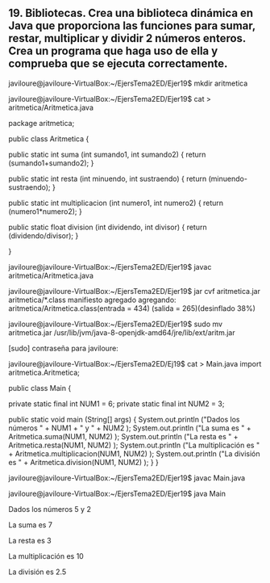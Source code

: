 ## 19. Bibliotecas. Crea una biblioteca dinámica en Java que proporciona las funciones para sumar, restar, multiplicar y dividir 2 números enteros. Crea un programa que haga uso de ella y comprueba que se ejecuta correctamente.

javiloure@javiloure-VirtualBox:~/EjersTema2ED/Ejer19$ mkdir aritmetica

javiloure@javiloure-VirtualBox:~/EjersTema2ED/Ejer19$ cat > aritmetica/Aritmetica.java

package aritmetica;

public class Aritmetica {

public static int suma (int sumando1, int sumando2) { return (sumando1+sumando2); }

public static int resta (int minuendo, int sustraendo) { return (minuendo-sustraendo); }

public static int multiplicacion (int numero1, int numero2) { return (numero1*numero2); }

public static float division (int dividendo, int divisor) { return (dividendo/divisor); }

}

javiloure@javiloure-VirtualBox:~/EjersTema2ED/Ejer19$ javac aritmetica/Aritmetica.java

javiloure@javiloure-VirtualBox:~/EjersTema2ED/Ejer19$ jar cvf aritmetica.jar aritmetica/*.class manifiesto agregado agregando: aritmetica/Aritmetica.class(entrada = 434) (salida = 265)(desinflado 38%)

javiloure@javiloure-VirtualBox:~/EjersTema2ED/Ejer19$ sudo mv aritmetica.jar /usr/lib/jvm/java-8-openjdk-amd64/jre/lib/ext/aritm.jar

[sudo] contraseña para javiloure:

javiloure@javiloure-VirtualBox:~/EjersTema2ED/Ej19$ cat > Main.java import aritmetica.Aritmetica;

public class Main {

private static final int NUM1 = 6; private static final int NUM2 = 3;

public static void main (String[] args) { 
System.out.println ("Dados los números " + NUM1 + " y " + NUM2 ); 
System.out.println ("La suma es " + Aritmetica.suma(NUM1, NUM2) );
System.out.println ("La resta es " + Aritmetica.resta(NUM1, NUM2) );
System.out.println ("La multiplicación es " + Aritmetica.multiplicacion(NUM1, NUM2) ); 
System.out.println ("La división es " + Aritmetica.division(NUM1, NUM2) ); }
}

javiloure@javiloure-VirtualBox:~/EjersTema2ED/Ejer19$ javac Main.java

javiloure@javiloure-VirtualBox:~/EjersTema2ED/Ejer19$ java Main

Dados los números 5 y 2

La suma es 7

La resta es 3

La multiplicación es 10

La división es 2.5
